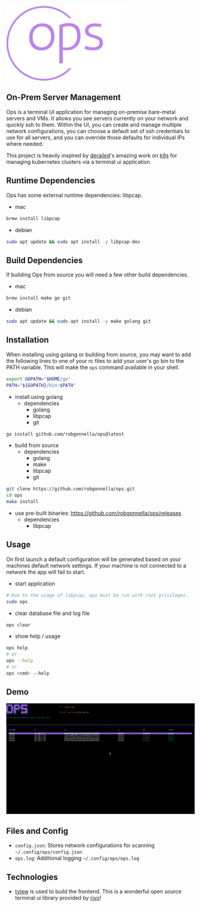 ![](assets/logo-no-background-small.png)

## On-Prem Server Management

Ops is a terminal UI application for managing on-premise bare-metal servers
and VMs. It allows you see servers currently on your network and quickly ssh to
them. Within the UI, you can create and manage multiple network configurations,
you can choose a default set of ssh credentials to use for all servers, and you
can override those defaults for individual IPs where needed.

This project is heavily inspired by [derailed]'s amazing work on [k9s] for
managing kubernetes clusters via a terminal ui application.

## Runtime Dependencies

Ops has some external runtime dependencies: libpcap.

- mac
```bash
brew install libpcap
```

- debian
```bash
sudo apt update && sudo apt install -y libpcap-dev
```

## Build Dependencies

If building Ops from source you will need a few other build dependencies.

- mac
```bash
brew install make go git
```

- debian
```bash
sudo apt update && sudo apt install -y make golang git
```

## Installation

When installing using golang or building from source, you may want to add the
following lines to one of your rc files to add your user's go bin to the
PATH variable. This will make the `ops` command available in your shell.

```bash
export GOPATH="$HOME/go"
PATH="${GOPATH}/bin:$PATH"
```

- install using golang
  - dependencies
    - golang
    - libpcap
    - git

```bash
go install github.com/robgonnella/ops@latest
```

- build from source
  - dependencies
    - golang
    - make
    - libpcap
    - git

```bash
git clone https://github.com/robgonnella/ops.git
cd ops
make install
```

- use pre-built binaries: https://github.com/robgonnella/ops/releases
  - dependencies
    - libpcap

## Usage

On first launch a default configuration will be generated based on your machines
default network settings. If your machine is not connected to a network the app
will fail to start.

- start application

```bash
# Due to the usage of libpcap, ops must be run with root privileges.
sudo ops
```

- clear database file and log file

```bash
ops clear
```

- show help / usage

```bash
ops help
# or
ops --help
# or
ops <cmd> --help
```

## Demo

![](assets/ops-demo.gif)

## Files and Config

- `config.json`: Stores network configurations for scanning `~/.config/ops/config.json`
- `ops.log`: Additional logging `~/.config/ops/ops.log`

## Technologies

- [tview] is used to build the frontend. This is a wonderful open source
  terminal ui library provided by [rivo]!

[rivo]: https://github.com/rivo
[tview]: https://github.com/rivo/tview
[k9s]: https://github.com/derailed/k9s
[derailed]: https://github.com/derailed
